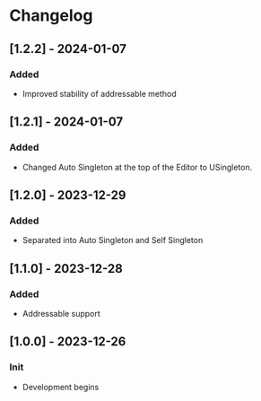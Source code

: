 # Changelog
## [1.2.2] - 2024-01-07
### Added
- Improved stability of addressable method

## [1.2.1] - 2024-01-07
### Added
- Changed Auto Singleton at the top of the Editor to USingleton.

## [1.2.0] - 2023-12-29
### Added
- Separated into Auto Singleton and Self Singleton

## [1.1.0] - 2023-12-28
### Added
- Addressable support

## [1.0.0] - 2023-12-26
### Init
- Development begins
